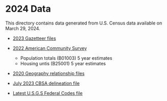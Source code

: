 # 2024 Data

This directory contains data generated from U.S. Census data available on March 29, 2024.

- [2023 Gazetteer files](https://www.census.gov/geographies/reference-files/time-series/geo/gazetteer-files.2023.html)

- [2022 American Community Survey](https://data.census.gov/table)
  - Population totals (B01003) 5 year estimates
  - Housing untis (B25001) 5 year estimates

- [2020 Geography relationship files](https://www.census.gov/geographies/reference-files/time-series/geo/relationship-files.2020.html)

- [July 2023 CBSA delineation file](https://www.census.gov/geographies/reference-files/time-series/demo/metro-micro/delineation-files.html)

- [Latest U.S.G.S Federal Codes file](https://www.usgs.gov/us-board-on-geographic-names/download-gnis-data)